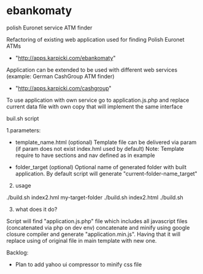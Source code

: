 ebankomaty
=========

polish Euronet service ATM finder

Refactoring of existing web application used for finding Polish Euronet ATMs
* "http://apps.karpicki.com/ebankomaty"

Application can be extended to be used with different web services (example: German CashGroup ATM finder)
* "http://apps.karpicki.com/cashgroup"

To use application with own service go to application.js.php and replace current data file with own copy that will implement the same interface

buil.sh script

1.parameters:

* template_name.html (optional)
    Template file can be delivered via param (if param does not exist index.hml used by default)
    Note: Template require to have sections and nav defined as in example

* folder_target (optional)
    Optional name of generated folder with built application. By default script will generate "current-folder-name_target"

2. usage

./build.sh index2.hml my-target-folder
./build.sh index2.html
./build.sh

3. what does it do?

Script will find "application.js.php" file which includes all javascript files (concatenated via php on dev env)
concatenate and minify using google closure compiler and generate "application.min.js".
Having that it will replace using of original file in main template with new one.

Backlog:

* Plan to add yahoo ui compressor to minify css file


